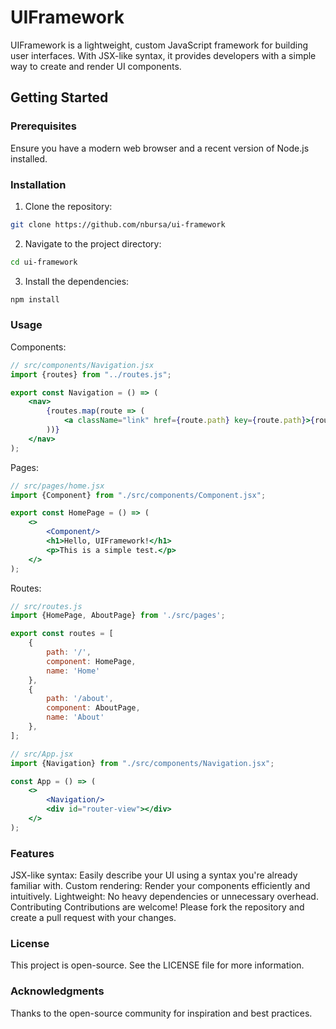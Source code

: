 # UIFramework

UIFramework is a lightweight, custom JavaScript framework for building user interfaces. With JSX-like syntax, it provides developers with a simple way to create and render UI components.

## Getting Started

### Prerequisites

Ensure you have a modern web browser and a recent version of Node.js installed.

### Installation

1. Clone the repository:
```bash
git clone https://github.com/nbursa/ui-framework
```
2. Navigate to the project directory:
```bash
cd ui-framework
```
3. Install the dependencies:
```bash
npm install
```

### Usage

Components:
```jsx
// src/components/Navigation.jsx
import {routes} from "../routes.js";

export const Navigation = () => (
    <nav>
        {routes.map(route => (
            <a className="link" href={route.path} key={route.path}>{route.name}</a>
        ))}
    </nav>
);
```

Pages:

```jsx
// src/pages/home.jsx
import {Component} from "./src/components/Component.jsx";

export const HomePage = () => (
    <>
        <Component/>
        <h1>Hello, UIFramework!</h1>
        <p>This is a simple test.</p>
    </>
);
```

Routes:

```jsx
// src/routes.js
import {HomePage, AboutPage} from './src/pages';

export const routes = [
    {
        path: '/',
        component: HomePage,
        name: 'Home'
    },
    {
        path: '/about',
        component: AboutPage,
        name: 'About'
    },
];
```

```jsx
// src/App.jsx
import {Navigation} from "./src/components/Navigation.jsx";

const App = () => (
    <>
        <Navigation/>
        <div id="router-view"></div>
    </>
);
```

### Features

JSX-like syntax: Easily describe your UI using a syntax you're already familiar with.
Custom rendering: Render your components efficiently and intuitively.
Lightweight: No heavy dependencies or unnecessary overhead.
Contributing
Contributions are welcome! Please fork the repository and create a pull request with your changes.

### License
This project is open-source. See the LICENSE file for more information.

### Acknowledgments
Thanks to the open-source community for inspiration and best practices.